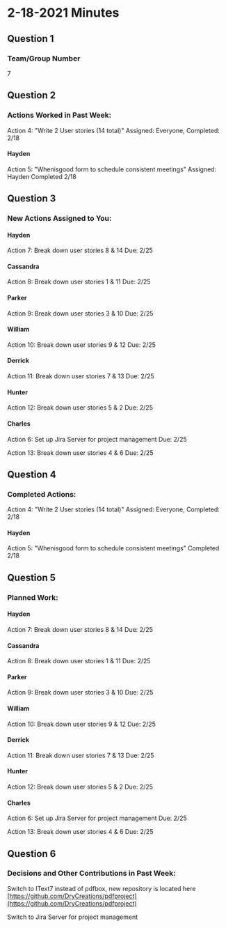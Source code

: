 # 2-18-2021 Minutes

## Question 1
### Team/Group Number

7

## Question 2
### Actions Worked in Past Week:

Action 4: "Write 2 User stories (14 total)" Assigned: Everyone, Completed: 2/18

#### Hayden

Action 5: "Whenisgood form to schedule consistent meetings" Assigned: Hayden Completed 2/18

## Question 3
### New Actions Assigned to You:

#### Hayden

Action 7: Break down user stories 8 & 14 Due: 2/25

#### Cassandra

Action 8: Break down user stories 1 & 11 Due: 2/25

#### Parker

Action 9: Break down user stories 3 & 10 Due: 2/25

#### William

Action 10: Break down user stories 9 & 12 Due: 2/25

#### Derrick

Action 11: Break down user stories 7 & 13 Due: 2/25

#### Hunter

Action 12: Break down user stories 5 & 2 Due: 2/25

#### Charles

Action 6: Set up Jira Server for project management Due: 2/25

Action 13: Break down user stories 4 & 6 Due: 2/25

## Question 4
### Completed Actions:

Action 4: "Write 2 User stories (14 total)" Assigned: Everyone, Completed: 2/18

#### Hayden

Action 5: "Whenisgood form to schedule consistent meetings" Completed 2/18

## Question 5
### Planned Work:

#### Hayden

Action 7: Break down user stories 8 & 14 Due: 2/25

#### Cassandra

Action 8: Break down user stories 1 & 11 Due: 2/25

#### Parker

Action 9: Break down user stories 3 & 10 Due: 2/25

#### William

Action 10: Break down user stories 9 & 12 Due: 2/25

#### Derrick

Action 11: Break down user stories 7 & 13 Due: 2/25

#### Hunter

Action 12: Break down user stories 5 & 2 Due: 2/25

#### Charles

Action 6: Set up Jira Server for project management Due: 2/25

Action 13: Break down user stories 4 & 6 Due: 2/25 

## Question 6
### Decisions and Other Contributions in Past Week:

Switch to IText7 instead of pdfbox, new repository is located here [https://github.com/DryCreations/pdfproject](https://github.com/DryCreations/pdfproject)

Switch to Jira Server for project management
